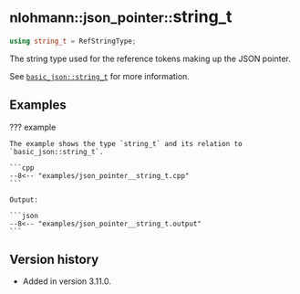 # <small>nlohmann::json_pointer::</small>string_t
```cpp
using string_t = RefStringType;
```

The string type used for the reference tokens making up the JSON pointer.

See [`basic_json::string_t`](../basic_json/string_t.md) for more information.

## Examples

??? example

    The example shows the type `string_t` and its relation to `basic_json::string_t`.

    ```cpp
    --8<-- "examples/json_pointer__string_t.cpp"
    ```

    Output:

    ```json
    --8<-- "examples/json_pointer__string_t.output"
    ```

## Version history

- Added in version 3.11.0.
